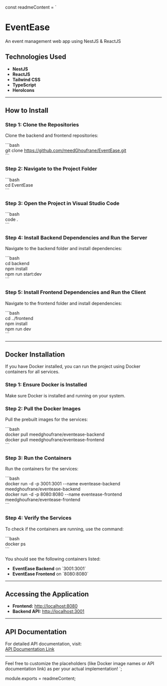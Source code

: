 const readmeContent = `
# EventEase  
An event management web app using NestJS & ReactJS  

## Technologies Used  
- **NestJS**  
- **ReactJS**  
- **Tailwind CSS**  
- **TypeScript**  
- **HeroIcons**  

---

## How to Install  

### Step 1: Clone the Repositories  
Clone the backend and frontend repositories:  

\`\`\`bash  
git clone https://github.com/meedGhoufrane/EventEase.git  
\`\`\`  

### Step 2: Navigate to the Project Folder  
\`\`\`bash  
cd EventEase  
\`\`\`  

### Step 3: Open the Project in Visual Studio Code  
\`\`\`bash  
code .  
\`\`\`  

### Step 4: Install Backend Dependencies and Run the Server  
Navigate to the backend folder and install dependencies:  

\`\`\`bash  
cd backend  
npm install  
npm run start:dev  
\`\`\`  

### Step 5: Install Frontend Dependencies and Run the Client  
Navigate to the frontend folder and install dependencies:  

\`\`\`bash  
cd ../frontend  
npm install  
npm run dev  
\`\`\`  

---

## Docker Installation  

If you have Docker installed, you can run the project using Docker containers for all services.  

### Step 1: Ensure Docker is Installed  
Make sure Docker is installed and running on your system.  

### Step 2: Pull the Docker Images  
Pull the prebuilt images for the services:  

\`\`\`bash  
docker pull meedghoufrane/eventease-backend  
docker pull meedghoufrane/eventease-frontend  
\`\`\`  

### Step 3: Run the Containers  
Run the containers for the services:  

\`\`\`bash  
docker run -d -p 3001:3001 --name eventease-backend meedghoufrane/eventease-backend  
docker run -d -p 8080:8080 --name eventease-frontend meedghoufrane/eventease-frontend  
\`\`\`  

### Step 4: Verify the Services  
To check if the containers are running, use the command:  

\`\`\`bash  
docker ps  
\`\`\`  

You should see the following containers listed:  

- **EventEase Backend** on \`3001:3001\`  
- **EventEase Frontend** on \`8080:8080\`  

---

## Accessing the Application  

- **Frontend:** [http://localhost:8080](http://localhost:8080)  
- **Backend API:** [http://localhost:3001](http://localhost:3001)  

---

## API Documentation  
For detailed API documentation, visit:  
[API Documentation Link](#)  

---

Feel free to customize the placeholders (like Docker image names or API documentation link) as per your actual implementation!
`;

module.exports = readmeContent;
